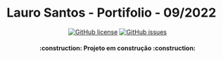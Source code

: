 # Lauro Santos - Portifolio - 09/2022

<p align="center">
  <a href="https://github.com/Lauro-Santos/portfolio-LauroSantos"><img alt="GitHub license" src="https://img.shields.io/github/license/Lauro-Santos/portfolio-LauroSantos?style=for-the-badge"></a>
  <a href="https://github.com/Lauro-Santos/portfolio-LauroSantos/issues"><img alt="GitHub issues" src="https://img.shields.io/github/issues/Lauro-Santos/portfolio-LauroSantos?style=for-the-badge"></a>
</p>

<h4 align="center">     :construction:  Projeto em construção  :construction:</h4>

